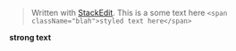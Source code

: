 


> Written with [StackEdit](https://stackedit.io/).
This is a some text here `<span className="blah">styled text here</span>`

**strong text**
